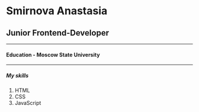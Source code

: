 # Smirnova Anastasia
## Junior Frontend-Developer
*******
#### Education - Moscow State University
*******
##### My skills
1. HTML
2. CSS
3. JavaScript